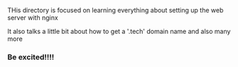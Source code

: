 THis directory is focused on learning everything about setting up the web server with nginx

It also talks a little bit about how to get a '.tech' domain name and also many more

### Be excited!!!!